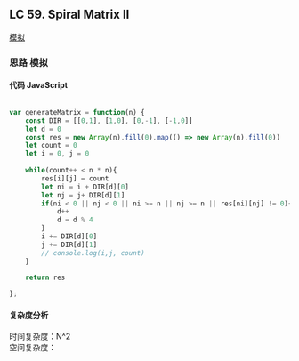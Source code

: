 ## LC 59. Spiral Matrix II

 [模拟](#思路-模拟)

### 思路 模拟

#### 代码 JavaScript

```JavaScript

var generateMatrix = function(n) {
    const DIR = [[0,1], [1,0], [0,-1], [-1,0]]
    let d = 0
    const res = new Array(n).fill(0).map(() => new Array(n).fill(0))
    let count = 0
    let i = 0, j = 0
    
    while(count++ < n * n){
        res[i][j] = count
        let ni = i + DIR[d][0]
        let nj = j+ DIR[d][1]
        if(ni < 0 || nj < 0 || ni >= n || nj >= n || res[ni][nj] != 0){
            d++
            d = d % 4
        }
        i += DIR[d][0]
        j += DIR[d][1]
        // console.log(i,j, count)
    }

    return res
    
};
```

#### 复杂度分析
时间复杂度：N^2 </br>
空间复杂度：